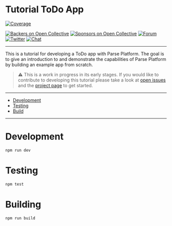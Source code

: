 # Tutorial ToDo App <!-- omit in toc -->

<!--[![Build Status](https://github.com/parse-community/docs-tutorial-todoapp/workflows/ci/badge.svg?branch=main)](https://github.com/parse-community/docs-tutorial-todoapp/actions?query=workflow%3Aci+branch%3Amain)-->
<!--[![Snyk Badge](https://snyk.io/test/github/parse-community/docs-tutorial-todoapp/badge.svg)](https://snyk.io/test/github/parse-community/docs-tutorial-todoapp)-->
[![Coverage](https://img.shields.io/codecov/c/github/parse-community/docs-tutorial-todoapp/main.svg)](https://codecov.io/github/parse-community/docs-tutorial-todoapp?branch=main)

<!--[![Node Version](https://img.shields.io/badge/nodejs-14,_16,_18-green.svg?logo=node.js&style=flat)](https://nodejs.org)-->
<!--[![MongoDB Version](https://img.shields.io/badge/mongodb-4.2,4.4,_5,_6-green.svg?logo=mongodb&style=flat)](https://www.mongodb.com)-->
<!--[![Postgres Version](https://img.shields.io/badge/postgresql-11,_12,_13,_14,_15-green.svg?logo=postgresql&style=flat)](https://www.postgresql.org)-->

[![Backers on Open Collective](https://opencollective.com/parse-server/backers/badge.svg)](https://opencollective.com/parse-server)
[![Sponsors on Open Collective](https://opencollective.com/parse-server/sponsors/badge.svg)](https://opencollective.com/parse-server)
[![Forum](https://img.shields.io/discourse/https/community.parseplatform.org/topics.svg)](https://community.parseplatform.org)
[![Twitter](https://img.shields.io/twitter/follow/ParsePlatform.svg?label=Follow&style=social)](https://twitter.com/intent/follow?screen_name=ParsePlatform)
[![Chat](https://img.shields.io/badge/Chat-Join!-%23fff?style=social&logo=slack)](https://chat.parseplatform.org)

---

This is a tutorial for developing a ToDo app with Parse Platform. The goal is to give an introduction to and demonstrate the capabilities of Parse Platform by building an example app from scratch.

> ⚠️ This is a work in progress in its early stages. If you would like to contribute to developing this tutorial please take a look at [open issues](https://github.com/parse-community/docs-tutorial-todoapp/issues) and the [project page](https://github.com/orgs/parse-community/projects/11) to get started.

---

- [Development](#development)
- [Testing](#testing)
- [Build](#build)

---

# Development

```
npm run dev
```

# Testing

```
npm test
```

# Building

```
npm run build
```
